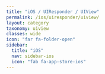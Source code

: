 ```yaml
---
title: "iOS / UIResponder / UIView"
permalink: /ios/uiresponder/uiview/
layout: category
taxonomy: uiview
classes: wide
icon: "far fa-folder-open"
sidebar:
  title: "iOS"
  nav: sidebar-ios
  icon: "fab fa-app-store-ios"
---
```


